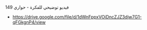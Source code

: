 فيديو توضيحي للفكرة - حواري 149
- https://drive.google.com/file/d/1dWnFppxVOiDncZJZ3djw7G1-qFGkgnP4/view
